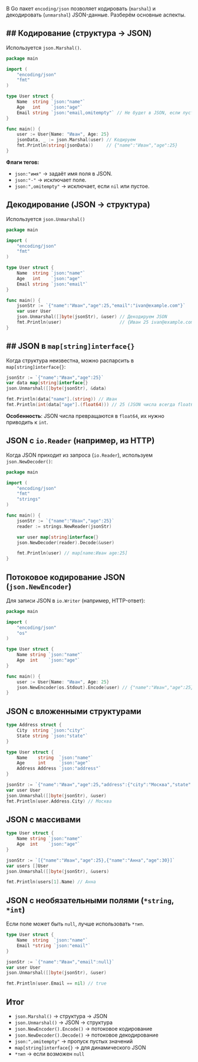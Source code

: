 В Go пакет `encoding/json` позволяет кодировать (`marshal`) и декодировать (`unmarshal`) JSON-данные. Разберём основные аспекты.

## ## Кодирование (структура → JSON)
Используется `json.Marshal()`.

```go
package main

import (
	"encoding/json"
	"fmt"
)

type User struct {
	Name  string `json:"name"`
	Age   int    `json:"age"`
	Email string `json:"email,omitempty"` // Не будет в JSON, если пустой
}

func main() {
	user := User{Name: "Иван", Age: 25}
	jsonData, _ := json.Marshal(user) // Кодируем
	fmt.Println(string(jsonData))     // {"name":"Иван","age":25}
}
```

**Флаги тегов:**
- `json:"имя"` → задаёт имя поля в JSON.
- `json:"-"` → исключает поле.
- `json:",omitempty"` → исключает, если `nil` или пустое.

## Декодирование (JSON → структура)
Используется `json.Unmarshal()`

```go
package main

import (
	"encoding/json"
	"fmt"
)

type User struct {
	Name  string `json:"name"`
	Age   int    `json:"age"`
	Email string `json:"email"`
}

func main() {
	jsonStr := `{"name":"Иван","age":25,"email":"ivan@example.com"}`
	var user User
	json.Unmarshal([]byte(jsonStr), &user) // Декодируем JSON
	fmt.Println(user)                      // {Иван 25 ivan@example.com}
}
```

## ## JSON в `map[string]interface{}`
Когда структура неизвестна, можно распарсить в `map[string]interface{}`:

```go
jsonStr := `{"name":"Иван","age":25}`
var data map[string]interface{}
json.Unmarshal([]byte(jsonStr), &data)

fmt.Println(data["name"].(string)) // Иван
fmt.Println(int(data["age"].(float64))) // 25 (JSON числа всегда float64!)
```

**Особенность**: JSON числа превращаются в `float64`, их нужно приводить к `int`.

## JSON с `io.Reader` (например, из HTTP)
Когда JSON приходит из запроса (`io.Reader`), используем `json.NewDecoder()`:

```go
package main

import (
	"encoding/json"
	"fmt"
	"strings"
)

func main() {
	jsonStr := `{"name":"Иван","age":25}`
	reader := strings.NewReader(jsonStr)

	var user map[string]interface{}
	json.NewDecoder(reader).Decode(&user)

	fmt.Println(user) // map[name:Иван age:25]
}
```

## Потоковое кодирование JSON (`json.NewEncoder`)
Для записи JSON в `io.Writer` (например, HTTP-ответ):

```go
package main

import (
	"encoding/json"
	"os"
)

type User struct {
	Name string `json:"name"`
	Age  int    `json:"age"`
}

func main() {
	user := User{Name: "Иван", Age: 25}
	json.NewEncoder(os.Stdout).Encode(user) // {"name":"Иван","age":25}
}
```

## JSON с вложенными структурами

```go
type Address struct {
	City  string `json:"city"`
	State string `json:"state"`
}

type User struct {
	Name    string  `json:"name"`
	Age     int     `json:"age"`
	Address Address `json:"address"`
}

jsonStr := `{"name":"Иван","age":25,"address":{"city":"Москва","state":"RU"}}`
var user User
json.Unmarshal([]byte(jsonStr), &user)
fmt.Println(user.Address.City) // Москва
```

## JSON с массивами

```go
type User struct {
	Name string `json:"name"`
	Age  int    `json:"age"`
}

jsonStr := `[{"name":"Иван","age":25},{"name":"Анна","age":30}]`
var users []User
json.Unmarshal([]byte(jsonStr), &users)

fmt.Println(users[1].Name) // Анна
```

## JSON с необязательными полями (`*string`, `*int`)
Если поле может быть `null`, лучше использовать `*тип`.

```go
type User struct {
	Name  string  `json:"name"`
	Email *string `json:"email"`
}

jsonStr := `{"name":"Иван","email":null}`
var user User
json.Unmarshal([]byte(jsonStr), &user)

fmt.Println(user.Email == nil) // true
```

## Итог
- `json.Marshal()` → структура → JSON
- `json.Unmarshal()` → JSON → структура
- `json.NewEncoder().Encode()` → потоковое кодирование
- `json.NewDecoder().Decode()` → потоковое декодирование
- `json:",omitempty"` → пропуск пустых значений
- `map[string]interface{}` → для динамического JSON
- `*тип` → если возможен `null`